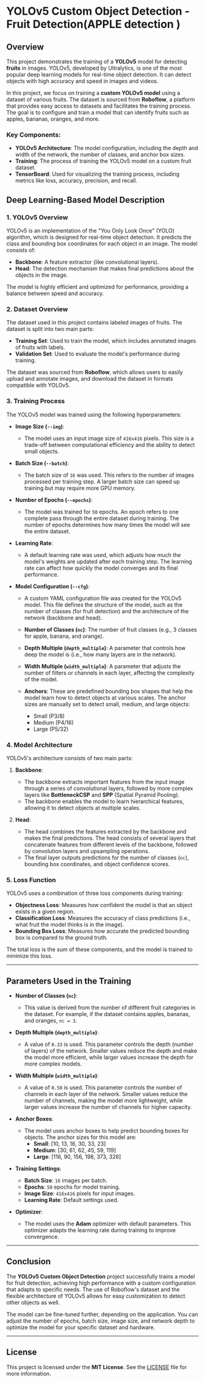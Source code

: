 # YOLOv5 Custom Object Detection - Fruit Detection(APPLE detection )

## Overview

This project demonstrates the training of a **YOLOv5** model for detecting **fruits** in images. YOLOv5, developed by Ultralytics, is one of the most popular deep learning models for real-time object detection. It can detect objects with high accuracy and speed in images and videos.

In this project, we focus on training a **custom YOLOv5 model** using a dataset of various fruits. The dataset is sourced from **Roboflow**, a platform that provides easy access to datasets and facilitates the training process. The goal is to configure and train a model that can identify fruits such as apples, bananas, oranges, and more.

### Key Components:
- **YOLOv5 Architecture**: The model configuration, including the depth and width of the network, the number of classes, and anchor box sizes.
- **Training**: The process of training the YOLOv5 model on a custom fruit dataset.
- **TensorBoard**: Used for visualizing the training process, including metrics like loss, accuracy, precision, and recall.

## Deep Learning-Based Model Description

### 1. **YOLOv5 Overview**
YOLOv5 is an implementation of the "You Only Look Once" (YOLO) algorithm, which is designed for real-time object detection. It predicts the class and bounding box coordinates for each object in an image. The model consists of:
- **Backbone**: A feature extractor (like convolutional layers).
- **Head**: The detection mechanism that makes final predictions about the objects in the image.

The model is highly efficient and optimized for performance, providing a balance between speed and accuracy.

### 2. **Dataset Overview**
The dataset used in this project contains labeled images of fruits. The dataset is split into two main parts:
- **Training Set**: Used to train the model, which includes annotated images of fruits with labels.
- **Validation Set**: Used to evaluate the model's performance during training.

The dataset was sourced from **Roboflow**, which allows users to easily upload and annotate images, and download the dataset in formats compatible with YOLOv5.

### 3. **Training Process**
The YOLOv5 model was trained using the following hyperparameters:

- **Image Size (`--img`)**: 
   - The model uses an input image size of `416x416` pixels. This size is a trade-off between computational efficiency and the ability to detect small objects.
   
- **Batch Size (`--batch`)**:
   - The batch size of `16` was used. This refers to the number of images processed per training step. A larger batch size can speed up training but may require more GPU memory.

- **Number of Epochs (`--epochs`)**:
   - The model was trained for `50` epochs. An epoch refers to one complete pass through the entire dataset during training. The number of epochs determines how many times the model will see the entire dataset.

- **Learning Rate**:
   - A default learning rate was used, which adjusts how much the model's weights are updated after each training step. The learning rate can affect how quickly the model converges and its final performance.

- **Model Configuration (`--cfg`)**:
   - A custom YAML configuration file was created for the YOLOv5 model. This file defines the structure of the model, such as the number of classes (for fruit detection) and the architecture of the network (backbone and head).

   - **Number of Classes (`nc`)**: The number of fruit classes (e.g., 3 classes for apple, banana, and orange).
   - **Depth Multiple (`depth_multiple`)**: A parameter that controls how deep the model is (i.e., how many layers are in the network).
   - **Width Multiple (`width_multiple`)**: A parameter that adjusts the number of filters or channels in each layer, affecting the complexity of the model.
   
   - **Anchors**: These are predefined bounding box shapes that help the model learn how to detect objects at various scales. The anchor sizes are manually set to detect small, medium, and large objects:
     - Small (P3/8)
     - Medium (P4/16)
     - Large (P5/32)

### 4. **Model Architecture**
YOLOv5's architecture consists of two main parts:
1. **Backbone**:
   - The backbone extracts important features from the input image through a series of convolutional layers, followed by more complex layers like **BottleneckCSP** and **SPP** (Spatial Pyramid Pooling).
   - The backbone enables the model to learn hierarchical features, allowing it to detect objects at multiple scales.

2. **Head**:
   - The head combines the features extracted by the backbone and makes the final predictions. The head consists of several layers that concatenate features from different levels of the backbone, followed by convolution layers and upsampling operations.
   - The final layer outputs predictions for the number of classes (`nc`), bounding box coordinates, and object confidence scores.

### 5. **Loss Function**
YOLOv5 uses a combination of three loss components during training:
- **Objectness Loss**: Measures how confident the model is that an object exists in a given region.
- **Classification Loss**: Measures the accuracy of class predictions (i.e., what fruit the model thinks is in the image).
- **Bounding Box Loss**: Measures how accurate the predicted bounding box is compared to the ground truth.

The total loss is the sum of these components, and the model is trained to minimize this loss.

---

## Parameters Used in the Training

- **Number of Classes (`nc`)**: 
   - This value is derived from the number of different fruit categories in the dataset. For example, if the dataset contains apples, bananas, and oranges, `nc = 3`.

- **Depth Multiple (`depth_multiple`)**: 
   - A value of `0.33` is used. This parameter controls the depth (number of layers) of the network. Smaller values reduce the depth and make the model more efficient, while larger values increase the depth for more complex models.

- **Width Multiple (`width_multiple`)**: 
   - A value of `0.50` is used. This parameter controls the number of channels in each layer of the network. Smaller values reduce the number of channels, making the model more lightweight, while larger values increase the number of channels for higher capacity.

- **Anchor Boxes**: 
   - The model uses anchor boxes to help predict bounding boxes for objects. The anchor sizes for this model are:
     - **Small**: [10, 13, 16, 30, 33, 23]
     - **Medium**: [30, 61, 62, 45, 59, 119]
     - **Large**: [116, 90, 156, 198, 373, 326]

- **Training Settings**: 
   - **Batch Size**: `16` images per batch.
   - **Epochs**: `50` epochs for model training.
   - **Image Size**: `416x416` pixels for input images.
   - **Learning Rate**: Default settings used.

- **Optimizer**:
   - The model uses the **Adam** optimizer with default parameters. This optimizer adapts the learning rate during training to improve convergence.

---

## Conclusion

The **YOLOv5 Custom Object Detection** project successfully trains a model for fruit detection, achieving high performance with a custom configuration that adapts to specific needs. The use of Roboflow's dataset and the flexible architecture of YOLOv5 allows for easy customization to detect other objects as well.

The model can be fine-tuned further, depending on the application. You can adjust the number of epochs, batch size, image size, and network depth to optimize the model for your specific dataset and hardware.

---

## License

This project is licensed under the **MIT License**. See the [LICENSE](LICENSE) file for more information.
